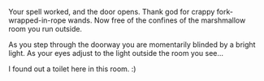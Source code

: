 Your spell worked, and the door opens.  Thank god for crappy fork-wrapped-in-rope wands. Now free of the confines of 
the marshmallow room you run outside.

As you step through the doorway you are momentarily blinded by a bright light.  As your eyes adjust to the light 
outside the room you see...

I found out a toilet here in this room. :)

